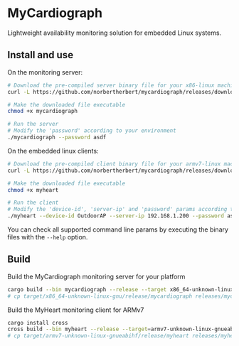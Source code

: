 # MyCardiograph

Lightweight availability monitoring solution for embedded Linux systems.

## Install and use

On the monitoring server:

```bash
# Download the pre-compiled server binary file for your x86-linux machine 
curl -L https://github.com/norbertherbert/mycardiograph/releases/download/v0.1.0/mycardiograph-0.1.0-x86_64-unknown-linux-gnu -o mycardiograph

# Make the downloaded file executable
chmod +x mycardiograph

# Run the server
# Modify the 'password' according to your environment
./mycardiograph --password asdf
```

On the embedded linux clients:

```bash
# Download the pre-compiled client binary file for your armv7-linux machine 
curl -L https://github.com/norbertherbert/mycardiograph/releases/download/v0.1.0/myheart-0.1.0-armv7-unknown-linux-gnueabihf -o myheart

# Make the downloaded file executable
chmod +x myheart

# Run the client
# Modify the 'device-id', 'server-ip' and 'password' params according to your environment
./myheart --device-id OutdoorAP --server-ip 192.168.1.200 --password asdf
```

You can check all supported command line params by executing the binary files with the `--help` option.


## Build

Build the MyCardiograph monitoring server for your platform

```bash
cargo build --bin mycardiograph --release --target x86_64-unknown-linux-gnu
# cp target/x86_64-unknown-linux-gnu/release/mycardiograph releases/mycardiograph-0.1.0-x86_64-unknown-linux-gnu
```

Build the MyHeart monitoring client for ARMv7

```bash
cargo install cross
cross build --bin myheart --release --target=armv7-unknown-linux-gnueabihf
# cp target/armv7-unknown-linux-gnueabihf/release/myheart releases/myheart-0.1.0-armv7-unknown-linux-gnueabihf
```
